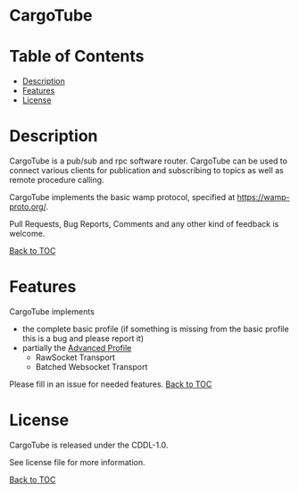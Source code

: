 CargoTube
=========

Table of Contents
=================

* [Description](#description)
* [Features](#features)
* [License](#license)


Description
===========
CargoTube is a pub/sub and rpc software router.
CargoTube can be used to connect various clients
for publication and subscribing to topics as well
as remote procedure calling.

CargoTube implements the basic wamp protocol, specified
at https://wamp-proto.org/.

Pull Requests, Bug Reports, Comments and any other kind of feedback is welcome.

[Back to TOC](#table-of-contents)


Features
========

CargoTube implements

* the complete basic profile (if something is missing from the basic profile this is a bug and please report it)
* partially the [Advanced Profile](https://wamp-proto.org/static/rfc/draft-oberstet-hybi-crossbar-wamp.html#rfc.section.14)
  * RawSocket Transport
  * Batched Websocket Transport

Please fill in an issue for needed features.
[Back to TOC](#table-of-contents)




License
=======
CargoTube is released under the CDDL-1.0.

See license file for more information.

[Back to TOC](#table-of-contents)
